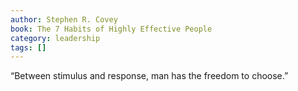 ```yaml
---
author: Stephen R. Covey
book: The 7 Habits of Highly Effective People
category: leadership
tags: []
---
```

“Between stimulus and response, man has the freedom to choose.”
